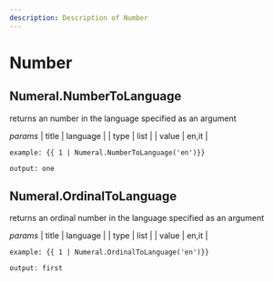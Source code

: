 ```yaml
---
description: Description of Number
---
```


# Number


## Numeral.NumberToLanguage
returns an number in the language specified as an argument


*params*
    | title | language  |
    | type | list |
    | value | en,it |


```
example: {{ 1 | Numeral.NumberToLanguage('en')}}

output: one
```
## Numeral.OrdinalToLanguage
returns an ordinal number in the language specified as an argument


*params*
    | title | language  |
    | type | list |
    | value | en,it |


```
example: {{ 1 | Numeral.OrdinalToLanguage('en')}}

output: first
```


